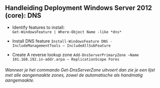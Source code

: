 ## Handleiding Deployment Windows Server 2012 (core): DNS

* Identify features to install:  
  `Get-WindowsFeature | Where-Object Name -like *dns*`  

* Install DNS feature
  `Install-WindowsFeature DNS -IncludeManagementTools – IncludeAllSubFeature`  

* Create A reverse lookup zone
  `Add-DnsServerPrimaryZone –Name 101.168.192.in-addr.arpa – ReplicationScope Fores`     

###### Wanneer je het commando Get-DnsServerZone uitvoert dan zie je een lijst met alle aangemaakte zones, zowel de automatische als handmatig aangemaakte.
